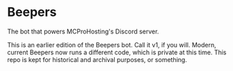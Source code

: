 # Beepers

The bot that powers MCProHosting's Discord server.

This is an earlier edition of the Beepers bot. Call it v1, if you will. Modern, current Beepers now runs a different code, which is private at this time.
This repo is kept for historical and archival purposes, or something.
